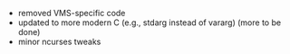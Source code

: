* removed VMS-specific code
* updated to more modern C (e.g., stdarg instead of vararg)
(more to be done)
* minor ncurses tweaks
